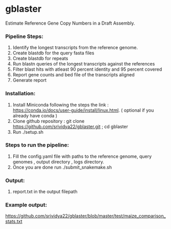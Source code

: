# gblaster
Estimate Reference Gene Copy Numbers in a Draft Assembly.

### Pipeline Steps:  
1. Identify the longest transcripts from the reference genome.  
2. Create blastdb for the query fasta files  
3. Create blastdb for repeats  
4. Run blastn queries of the longest transcripts against the references  
5. Filter blast hits with atleast 90 percent identity and  95 percent covered  
6. Report gene counts and bed file of the transcripts aligned  
7. Generate report  

### Installation:
1. Install Miniconda following the steps the link : https://conda.io/docs/user-guide/install/linux.html. ( optional if you already have conda )
2. Clone github repository : git clone https://github.com/srividya22/gblaster.git ; cd gblaster
3. Run ./setup.sh

### Steps to run the pipeline:

1. Fill the config.yaml file with paths to the reference genome, query genomes , output directory , logs directory.
2. Once you are done run ./submit_snakemake.sh

### Output:
1. report.txt in the output filepath 
### Example output:
https://github.com/srividya22/gblaster/blob/master/test/maize_comparison_stats.txt 
